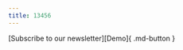 ```yaml
---
title: 13456
---
```


<div class="result" markdown>

[Subscribe to our newsletter][Demo]{ .md-button }

</div>
